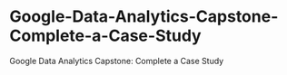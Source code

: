 # Google-Data-Analytics-Capstone-Complete-a-Case-Study
Google Data Analytics Capstone: Complete a Case Study
